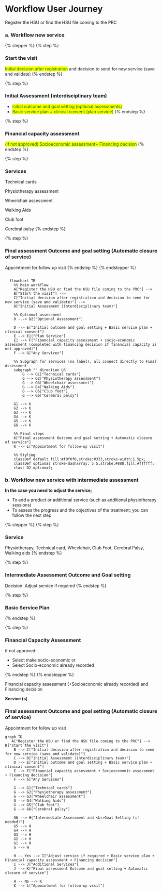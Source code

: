 # Workflow User Journey

Register the HSU or find the HSU file coming to the PRC



### a. Workflow new service&#x20;

{% stepper %}
{% step %}
### Start the visit

<mark style="color:green;">Initial decision after registration</mark> and decision to send for new service (save and validate)
{% endstep %}

{% step %}
### Initial Assessment (interdisciplinary team)

* <mark style="color:green;">Initial outcome and goal setting (optional assessments)</mark>
* <mark style="color:green;">Basic service plan + clinical consent (plan service)</mark>
{% endstep %}

{% step %}
### Financial capacity assessment

<mark style="color:green;">(if not approved) Socioeconomic assessment+ Financing decision</mark>
{% endstep %}

{% step %}
### Services&#x20;

Technical cards

Physiotherapy assessment

Wheelchair assessment

Walking Aids

Club foot

Cerebral palsy
{% endstep %}

{% step %}
### Final assessment Outcome and goal setting (Automatic closure of service)

Appointment for follow up visit
{% endstep %}
{% endstepper %}

```mermaid

  flowchart TB
    %% Main workflow
    A["Register the HSU or find the HSU file coming to the PRC"] --> 
    B["Start the visit"] --> 
    C["Initial decision after registration and decision to send for new service (save and validate)"] --> 
    D["Initial Assessment (interdisciplinary team)"]

    %% Optional assessment
    D -.-> D2["Optional Assessment"]

    D --> E["Initial outcome and goal setting + Basic service plan + clinical consent"]
    E --> E1["Plan Service"]
    E1 --> F["Financial capacity assessment + socio-economic assessment (completed with financing decision if financial capacity is not approved)"]
    F --> G["Any Services"]

    %% Subgraph for services (no label), all connect directly to Final Assessment
    subgraph "" direction LR
        G --> G1["Technical cards"]
        G --> G2["Physiotherapy assessment"]
        G --> G3["Wheelchair assessment"]
        G --> G4["Walking Aids"]
        G --> G5["Club foot"]
        G --> G6["Cerebral palsy"]
    
    G1 --> K
    G2 --> K
    G3 --> K
    G4 --> K
    G5 --> K
    G6 --> K

    %% Final steps
    K["Final assessment Outcome and goal setting + Automatic closure of service"]
    K --> L["Appointment for follow-up visit"]

    %% Styling
    classDef default fill:#f0f0f0,stroke:#333,stroke-width:1.5px;
    classDef optional stroke-dasharray: 5 5,stroke:#888,fill:#ffffff;
    class D2 optional;
```

### b. Workflow new service with intermediate assessment&#x20;

**In the case you need to adjust the service;**

* To add a product or additional service (such as additional physiotherapy sessions)
* To assess the progress and the objectives of the treatment; you can follow the next step.&#x20;

{% stepper %}
{% step %}
### Service&#x20;

Physiotherapy, Technical card, Wheelchair, Club Foot, Cerebral Palsy, Walking aids
{% endstep %}

{% step %}
### Intermediate Assessment Outcome and Goal setting

Decision: Adjust service if required&#x20;
{% endstep %}

{% step %}
### Basic Service Plan


{% endstep %}

{% step %}
### Financial Capacity Assessment&#x20;

if not approved:

* Select make socio-economic or
* Select Socio-economic already recorded&#x20;




{% endstep %}
{% endstepper %}





Financial capacity assessment (+Socioeconomic already recorded) and Financing decision&#x20;

**Service (s)**&#x20;

### Final assessment Outcome and goal setting (Automatic closure of service)

Appointment for follow up visit



```mermaid
graph TD
   A["Register the HSU or find the HSU file coming to the PRC"] --> B["Start the visit"]
    B --> C["Initial decision after registration and decision to send for new service (save and validate)"]
    C --> D["Initial Assessment (interdisciplinary team)"]
    D --> E["Initial outcome and goal setting + Basic service plan + clinical consent"]
    E --> F["Financial capacity assessment + Socioeconomic assessment + Financing decision"]
    F --> G["Any Services"]
    
    G --> G1["Technical cards"]
    G --> G2["Physiotherapy assessment"]
    G --> G3["Wheelchair assessment"]
    G --> G4["Walking Aids"]
    G --> G5["Club foot"]
    G --> G6["Cerebral palsy"]
    
    G6 --> H{"Intermediate Assessment and <br>Goal Setting (if needed)"}
    G5 --> H
    G4 --> H
    G3 --> H
    G2 --> H
    G1 --> H
    G --> H

    H -- Yes --> I["Adjust service if required + Basic service plan + Financial capacity assessment + Financing decision"]
    I --> J["Additional Services"]
    J --> K["Final assessment Outcome and goal setting + Automatic closure of service"]

    H -- No --> K
    K --> L["Appointment for follow-up visit"]
```
